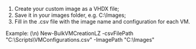 1. Create your custom image as a VHDX file;
2. Save it in your images folder, e.g. C:\Images;
3. Fill in the .csv file with the image name and configuration for each VM.

Example:  (\n) New-BulkVMCreationLZ -csvFilePath "C:\Scripts\VMConfigurations.csv" -ImagePath "C:\Images"
